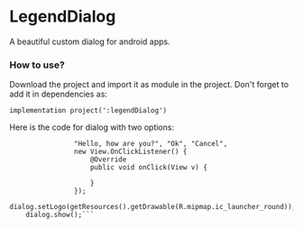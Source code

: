 # LegendDialog

A beautiful custom dialog for android apps.

### How to use?

Download the project and import it as module in the project. 
Don't forget to add it in dependencies as:

```implementation project(':legendDialog')```

Here is the code for dialog with two options:

```TwoOptionsDialog dialog = new TwoOptionsDialog(this, getString(R.string.app_name),
                "Hello, how are you?", "Ok", "Cancel",
                new View.OnClickListener() {
                    @Override
                    public void onClick(View v) {

                    }
                });
    dialog.setLogo(getResources().getDrawable(R.mipmap.ic_launcher_round));
    dialog.show();```
